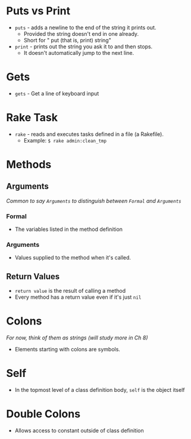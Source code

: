 # Puts vs Print

- `puts` - adds a newline to the end of the string it prints out.
  - Provided the string doesn't end in one already.
  - Short for " put (that is, print) string"
- `print` - prints out the string you ask it to and then stops.
  - It doesn't automatically jump to the next line.

# Gets

- `gets` - Get a line of keyboard input

# Rake Task

- `rake` - reads and executes tasks defined in a file (a Rakefile).
  - Example: `$ rake admin:clean_tmp`

# Methods

## Arguments

_Common to say `Arguments` to distinguish between `Formal` and `Arguments`_

### Formal

- The variables listed in the method definition

### Arguments

- Values supplied to the method when it's called.

## Return Values

- `return value` is the result of calling a method
- Every method has a return value even if it's just `nil`

# Colons

_For now, think of them as strings (will study more in Ch 8)_

- Elements starting with colons are symbols.

# Self

- In the topmost level of a class definition body, `self` is the object itself

# Double Colons

- Allows access to constant outside of class definition
